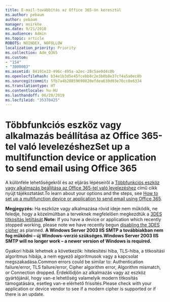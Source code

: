 ```yaml
---
title: E-mail-továbbítás az Office 365-ön keresztül
ms.author: pebaum
author: pebaum
manager: mnirkhe
ms.date: 9/21/2018
ms.audience: Admin
ms.topic: article
ROBOTS: NOINDEX, NOFOLLOW
localization_priority: Priority
ms.collection: Adm_O365
ms.custom:
- "154"
- "3000003"
ms.assetid: 84191e23-496c-495a-a2ec-28c5ae0d4c0b
ms.openlocfilehash: b34e1b3d5e45fcebb8c2e3b8b8e37cf4a5a0ec8b
ms.sourcegitcommit: 5fb7a4b28859690020efdea630d03e70cc0e6334
ms.translationtype: HT
ms.contentlocale: hu-HU
ms.lasthandoff: 06/28/2019
ms.locfileid: "35370425"
---
```

# <a name="set-up-a-multifunction-device-or-application-to-send-email-using-office-365"></a><span data-ttu-id="ad257-102">Többfunkciós eszköz vagy alkalmazás beállítása az Office 365-tel való levelezéshez</span><span class="sxs-lookup"><span data-stu-id="ad257-102">Set up a multifunction device or application to send email using Office 365</span></span>

<span data-ttu-id="ad257-103">A különféle lehetőségekről és az eljárás lépéseiről a [Többfunkciós eszköz vagy alkalmazás beállítása az Office 365-tel való levelezéshez](https://support.office.com/article/69f58e99-c550-4274-ad18-c805d654b4c4) című cikk nyújt tájékoztatást.</span><span class="sxs-lookup"><span data-stu-id="ad257-103">To learn about your options and the steps, see [How to set up a multifunction device or application to send email using Office 365](https://support.office.com/article/69f58e99-c550-4274-ad18-c805d654b4c4).</span></span>
  
<span data-ttu-id="ad257-104">**Megjegyzés:** Ha eszköze vagy alkalmazása rövid ideje nem működik, ne feledje, hogy a közelmúltban a terveknek megfelelően megkezdtük a [3DES titkosítás letiltását](https://docs.microsoft.com/office365/securitycompliance/technical-reference-details-about-encryption).</span><span class="sxs-lookup"><span data-stu-id="ad257-104">**Note:** If you have a device or application which recently stopped working, please note we have recently begun [disabling the 3DES cipher](https://docs.microsoft.com/office365/securitycompliance/technical-reference-details-about-encryption) as planned.</span></span>  <span data-ttu-id="ad257-105">**A Windows Server 2003 IIS SMTP a továbbiakban nem fog működni – új Windows-verzió szükséges.**</span><span class="sxs-lookup"><span data-stu-id="ad257-105">**Windows Server 2003 IIS SMTP will no longer work – a newer version of Windows is required.**</span></span>

<span data-ttu-id="ad257-106">Gyakori hibák lehetnek a következők: hitelesítési hiba, TLS-hiba, a titkosítási algoritmus hibája, a nem egyező algoritmusok vagy a kapcsolat megszakadása.</span><span class="sxs-lookup"><span data-stu-id="ad257-106">Common errors could be similar to: Authentication failure/error, TLS failure/error, Cipher algorithm error, Algorithm mismatch, or Connection dropped.</span></span>  <span data-ttu-id="ad257-107">Érdeklődjön az alkalmazás vagy az eszköz gyártójánál, hogy van-e lehetőség valamelyik modern titkosítás támogatására, esetleg van-e elérhető frissítés.</span><span class="sxs-lookup"><span data-stu-id="ad257-107">Please check with your application or device vendor to see if a modern cipher is supported or if there is an update.</span></span>
